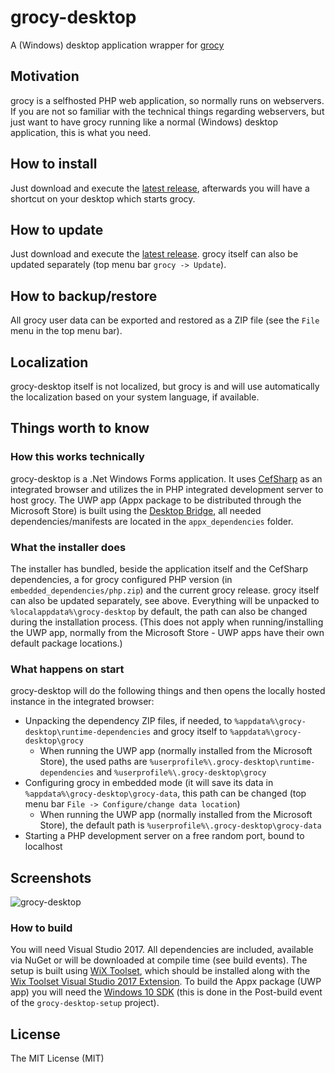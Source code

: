 # grocy-desktop
A (Windows) desktop application wrapper for [grocy](https://github.com/grocy/grocy)

## Motivation
grocy is a selfhosted PHP web application, so normally runs on webservers. If you are not so familiar with the technical things regarding webservers, but just want to have grocy running like a normal (Windows) desktop application, this is what you need.

## How to install
Just download and execute the [latest release](https://releases.grocy.info/latest-desktop), afterwards you will have a shortcut on your desktop which starts grocy.

## How to update
Just download and execute the [latest release](https://releases.grocy.info/latest-desktop). grocy itself can also be updated separately (top menu bar `grocy -> Update`).

## How to backup/restore
All grocy user data can be exported and restored as a ZIP file (see the `File` menu in the top menu bar).

## Localization
grocy-desktop itself is not localized, but grocy is and will use automatically the localization based on your system language, if available.

## Things worth to know

### How this works technically
grocy-desktop is a .Net Windows Forms application. It uses [CefSharp](https://github.com/cefsharp/CefSharp) as an integrated browser and utilizes the in PHP integrated development server to host grocy. The UWP app (Appx package to be distributed through the Microsoft Store) is built using the [Desktop Bridge](https://developer.microsoft.com/en-us/windows/bridges/desktop), all needed dependencies/manifests are located in the `appx_dependencies` folder.

### What the installer does
The installer has bundled, beside the application itself and the CefSharp dependencies, a for grocy configured PHP version (in `embedded_dependencies/php.zip`) and the current grocy release. grocy itself can also be updated separately, see above. Everything will be unpacked to `%localappdata%\grocy-desktop` by default, the path can also be changed during the installation process. (This does not apply when running/installing the UWP app, normally from the Microsoft Store - UWP apps have their own default package locations.)

### What happens on start
grocy-desktop will do the following things and then opens the locally hosted instance in the integrated browser:
- Unpacking the dependency ZIP files, if needed, to `%appdata%\grocy-desktop\runtime-dependencies` and grocy itself to `%appdata%\grocy-desktop\grocy`
  - When running the UWP app (normally installed from the Microsoft Store), the used paths are `%userprofile%\.grocy-desktop\runtime-dependencies` and `%userprofile%\.grocy-desktop\grocy`
- Configuring grocy in embedded mode (it will save its data in `%appdata%\grocy-desktop\grocy-data`, this path can be changed (top menu bar `File -> Configure/change data location`)
  - When running the UWP app (normally installed from the Microsoft Store), the default path is `%userprofile%\.grocy-desktop\grocy-data`
- Starting a PHP development server on a free random port, bound to localhost

## Screenshots
![grocy-desktop](https://github.com/berrnd/grocy-desktop/raw/master/publication_assets/grocy-desktop.png "grocy-desktop")

### How to build
You will need Visual Studio 2017. All dependencies are included, available via NuGet or will be downloaded at compile time (see build events).
The setup is built using [WiX Toolset](http://wixtoolset.org), which should be installed along with the [Wix Toolset Visual Studio 2017 Extension](https://marketplace.visualstudio.com/items?itemName=RobMensching.WixToolsetVisualStudio2017Extension).
To build the Appx package (UWP app) you will need the [Windows 10 SDK](https://developer.microsoft.com/en-US/windows/downloads/windows-10-sdk) (this is done in the Post-build event of the `grocy-desktop-setup` project).

## License
The MIT License (MIT)
